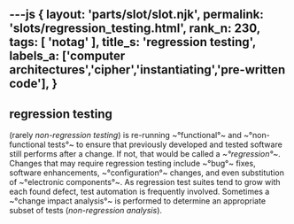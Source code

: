 ---js
{
  layout: 'parts/slot/slot.njk',
  permalink: 'slots/regression_testing.html',
  rank_n: 230,
  tags: [ 'notag' ],
  title_s: 'regression testing',
  labels_a: ['computer architectures','cipher','instantiating','pre-written code'],
}
---
## regression testing

(rarely <i>non-regression testing</i>) is re-running ~°functional°~ and ~°non-functional tests°~ to ensure that previously developed and tested software still performs after a change. If not, that would be called a <i>~°regression°~</i>. Changes that may require regression testing include ~°bug°~ fixes, software enhancements, ~°configuration°~ changes, and even substitution of ~°electronic components°~. As regression test suites tend to grow with each found defect, test automation is frequently involved. Sometimes a ~°change impact analysis°~ is performed to determine an appropriate subset of tests (<i>non-regression analysis</i>).
